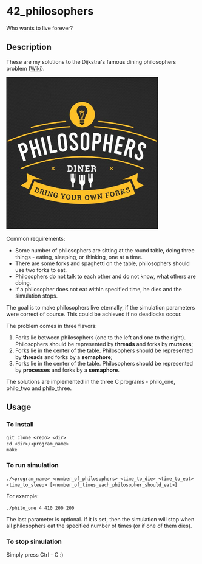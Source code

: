 # 42_philosophers
Who wants to live forever?

## Description
These are my solutions to the Dijkstra's famous dining philosophers problem ([Wiki](https://en.wikipedia.org/wiki/Dining_philosophers_problem)).

<img src="diner.jpg" width="400"/>

Common requirements:
- Some number of philosophers are sitting at the round table, doing three things - eating, sleeping, or thinking, one at a time.  
- There are some forks and spaghetti on the table, philosophers should use two forks to eat.  
- Philosophers do not talk to each other and do not know, what others are doing.  
- If a philosopher does not eat within specified time, he dies and the simulation stops.

The goal is to make philosophers live eternally, if the simulation parameters were correct of course. This could be achieved if no deadlocks occur.

The problem comes in three flavors:
1. Forks lie between philosophers (one to the left and one to the right). Philosophers should be represented by **threads** and forks by **mutexes**;
2. Forks lie in the center of the table. Philosophers should be represented by **threads** and forks by a **semaphore**;
3. Forks lie in the center of the table. Philosophers should be represented by **processes** and forks by a **semaphore**.

The solutions are implemented in the three C programs - philo_one, philo_two and philo_three.

## Usage

### To install
```
git clone <repo> <dir>
cd <dir>/<program_name>
make
```

### To run simulation
```
./<program_name> <number_of_philosophers> <time_to_die> <time_to_eat> <time_to_sleep> [<number_of_times_each_philosopher_should_eat>]
```
For example:
```
./philo_one 4 410 200 200
```
The last parameter is optional. If it is set, then the simulation will stop when all philosophers eat the specified number of times (or if one of them dies).

### To stop simulation
Simply press Ctrl - C :)
